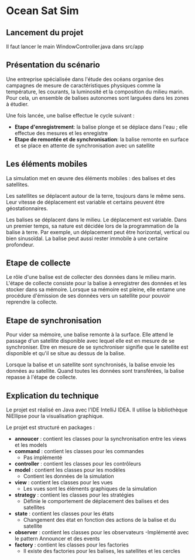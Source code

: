 # Ocean Sat Sim


## Lancement du projet

Il faut lancer le main WindowController.java dans src/app

## Présentation du scénario

Une entreprise spécialisée dans l'étude des océans organise des campagnes de mesure de caractéristiques physiques comme la température, les courants, la luminosité et la composition du milieu marin. Pour cela, un ensemble de balises autonomes sont larguées dans les zones à étudier.

Une fois lancée, une balise effectue le cycle suivant :
- **Etape d'enregistrement**: la balise plonge et se déplace dans l'eau ; elle effectue des mesures et les enregistre
- **Etape de remontée et de synchronisation**: la balise remonte en surface et se place en attente de synchronisation avec un satellite

## Les éléments mobiles

La simulation met en œuvre des éléments mobiles : des balises et des satellites.

Les satellites se déplacent autour de la terre, toujours dans le même sens. Leur vitesse de déplacement est variable et certains peuvent être géostationnaires.

Les balises se déplacent dans le milieu. Le déplacement est variable. Dans un premier temps, sa nature est décidée lors de la programmation de la balise à terre. Par exemple, un déplacement peut être horizontal, vertical ou bien sinusoïdal. La balise peut aussi rester immobile à une certaine profondeur.

## Etape de collecte

Le rôle d'une balise est de collecter des données dans le milieu marin. L'étape de collecte consiste pour la balise à enregistrer des données et les stocker dans sa mémoire. Lorsque sa mémoire est pleine, elle entame une procédure d'émission de ses données vers un satellite pour pouvoir reprendre la collecte.

## Etape de synchronisation

Pour vider sa mémoire, une balise remonte à la surface. Elle attend le passage d'un satellite disponible avec lequel elle est en mesure de se synchroniser. Etre en mesure de se synchroniser signifie que le satellite est disponible et qu'il se situe au dessus de la balise.

Lorsque la balise et un satellite sont synchronisés, la balise envoie les données au satellite. Quand toutes les données sont transférées, la balise repasse à l'étape de collecte.

## Explication du technique

Le projet est réalisé en Java avec l'IDE IntelliJ IDEA. Il utilise la bibliothèque NiEllipse pour la visualisation graphique.

Le projet est structuré en packages :
- **annoucer** : contient les classes pour la synchronisation entre les views et les models
- **command** : contient les classes pour les commandes
  - Pas implémenté
- **controller** : contient les classes pour les contrôleurs
- **model** : contient les classes pour les modèles
  - Contient les données de la simulation
- **view** : contient les classes pour les vues
  - Les vues sont les éléments graphiques de la simulation
- **strategy** : contient les classes pour les stratégies
  - Définie le comportement de déplacement des balises et des satellites
- **state** : contient les classes pour les états
  - Changement des état en fonction des actions de la balise et du satellite
- **observer** : contient les classes pour les observateurs
    -Implémenté avec le pattern Announcer et des events
- **factory** : contient les classes pour les factories
  - Il existe des factories pour les balises, les satellites et les cercles



